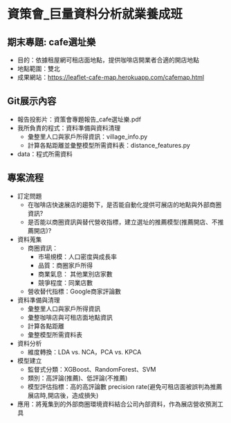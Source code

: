 # 資策會_巨量資料分析就業養成班
## 期末專題: cafe選址樂 
- 目的：依據租屋網可租店面地點，提供咖啡店開業者合適的開店地點
- 地點範圍：雙北
- 成果網站：https://leaflet-cafe-map.herokuapp.com/cafemap.html

## Git展示內容
- 報告投影片：資策會專題報告_cafe選址樂.pdf
- 我所負責的程式：資料準備與資料清理
  * 彙整里人口與家戶所得資訊：village_info.py
  * 計算各點距離並彙整模型所需資料表：distance_features.py
- data：程式所需資料

## 專案流程
- 訂定問題
  * 在咖啡店快速展店的趨勢下，是否能自動化提供可展店的地點與外部商圈資訊?
  * 是否能以商圈資訊與替代營收指標，建立選址的推薦模型(推薦開店、不推薦開店)?
- 資料蒐集
  * 商圈資訊：
    + 市場規模：人口密度與成長率
    + 品質：商圈家戶所得
    + 商業氣息： 其他業別店家數
    + 競爭程度：同業店數
  * 營收替代指標：Google商家評論數
- 資料準備與清理
  * 彙整里人口與家戶所得資訊
  * 彙整咖啡店與可租店面地點資訊
  * 計算各點距離
  * 彙整模型所需資料表
- 資料分析
  * 維度轉換：LDA vs. NCA，PCA vs. KPCA
- 模型建立
  * 監督式分類：XGBoost、RandomForest、SVM
  * 類別：高評論(推薦)、低評論(不推薦)
  * 模型評估指標：高的高評論數 precision rate(避免可租店面被誤判為推薦展店時,開店後，造成損失)
- 應用：將蒐集到的外部商圈環境資料結合公司內部資料，作為展店營收預測工具
